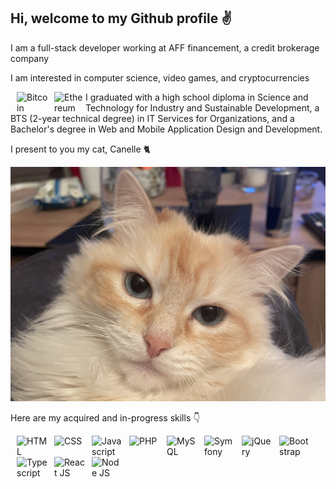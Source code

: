 <h2> Hi, welcome to my Github profile ✌️ </h2>

<p> I am a full-stack developer working at AFF financement, a credit brokerage company </p>

<p> I am interested in computer science, video games, and cryptocurrencies </p>

<div>
 
  <img src="https://img.icons8.com/external-filled-outline-perfect-kalash/256/external-bitcoin-currency-and-cryptocurrency-signs-free-filled-outline-perfect-kalash.png" style="display: inline-block; float: left; margin-left: 10px;" width="50" alt="Bitcoin">
  
  <img src="https://img.icons8.com/fluency/256/ethereum.png" style="display: inline-block; float: left; margin-left: 10px;" width="50" alt="Ethereum">
  
</div>

<p> I graduated with a high school diploma in Science and Technology for Industry and Sustainable Development, a BTS (2-year technical degree) in IT Services for Organizations, and a Bachelor's degree in Web and Mobile Application Design and Development. </p>

<p> I present to you my cat, Canelle 🐈 </p>

<img src="https://github.com/LucasARNAUD02/LucasARNAUD02/blob/main/canelle.jpeg" height="80%" width="100%">

<p> Here are my acquired and in-progress skills 👇 </p>

<div>

<img src="https://img.icons8.com/external-flaticons-lineal-color-flat-icons/256/external-html-5-mobile-app-development-flaticons-lineal-color-flat-icons.png" style="display: inline-block; float: left; margin-left: 10px;" width="50" alt="HTML">
<img src="https://img.icons8.com/color/256/css3.png" style="display: inline-block; float: left; margin-left: 10px;" width="50" alt="CSS">
<img src="https://img.icons8.com/color/256/javascript.png" style="display: inline-block; float: left; margin-left: 10px;" width="50" alt="Javascript">
<img src="https://img.icons8.com/officel/256/php-logo.png" style="display: inline-block; float: left; margin-left: 10px;" width="50" alt="PHP">
<img src="https://img.icons8.com/fluency/256/mysql-logo.png" style="display: inline-block; float: left; margin-left: 10px;" width="50" alt="MySQL">
<img src="https://img.icons8.com/color/256/symfony.png" style="display: inline-block; float: left; margin-left: 10px;" width="50" alt="Symfony">
<img src="https://img.icons8.com/external-tal-revivo-color-tal-revivo/256/external-jquery-is-a-javascript-library-designed-to-simplify-html-logo-color-tal-revivo.png" style="display: inline-block; float: left; margin-left: 10px;" width="50" alt="jQuery">
<img src="https://img.icons8.com/color/256/bootstrap.png" style="display: inline-block; float: left; margin-left: 10px;" width="50" alt="Bootstrap">
<img src="https://img.icons8.com/color/256/typescript.png" style="display: inline-block; float: left; margin-left: 10px;" width="50" alt="Typescript">
<img src="https://img.icons8.com/plasticine/256/react.png" style="display: inline-block; float: left; margin-left: 10px;" width="50" alt="React JS">
<img src="https://img.icons8.com/color/256/nodejs.png" style="display: inline-block; float: left; margin-left: 10px;" width="50" alt="Node JS">


</div>
